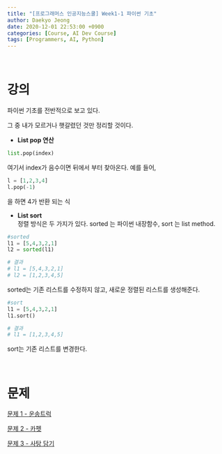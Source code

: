 ```yaml
---
title: "[프로그래머스 인공지능스쿨] Week1-1 파이썬 기초"
author: Daekyo Jeong
date: 2020-12-01 22:53:00 +0900
categories: [Course, AI Dev Course]
tags: [Programmers, AI, Python]
---
```



<br/>

# **강의**

파이썬 기초를 전반적으로 보고 있다.

그 중 내가 모르거나 햇갈렸던 것만 정리할 것이다.

- **List pop 연산**  

```py
list.pop(index)
```
여기서 index가 음수이면 뒤에서 부터 찾아온다.
예를 들어,
```py
l = [1,2,3,4]
l.pop(-1)
```
을 하면 4가 반환 되는 식


- **List sort**  
정렬 방식은 두 가지가 있다.
sorted 는 파이썬 내장함수,
sort 는 list method.

```py
#sorted
l1 = [5,4,3,2,1]
l2 = sorted(l1)

# 결과
# l1 = [5,4,3,2,1]
# l2 = [1,2,3,4,5]
```

sorted는 기존 리스트를 수정하지 않고, 새로운 정렬된 리스트를 생성해준다.

```py
#sort
l1 = [5,4,3,2,1]
l1.sort()

# 결과
# l1 = [1,2,3,4,5]
```

sort는 기존 리스트를 변경한다.

<br/>

# **문제**

[문제 1 - 운송트럭](/posts/Algorithm1/)   


[문제 2 - 카펫](/posts/Algorithm2/)   


[문제 3 - 사탕 담기](/posts/Algorithm3/)

<br/>

